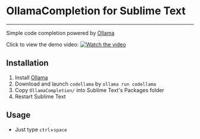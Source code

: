 # OllamaCompletion for Sublime Text

---

Simple code completion powered by [Ollama](https://ollama.com/)

Click to view the demo video:
[![Watch the video](https://img.youtube.com/vi/e35kn6X-754/0.jpg)](https://youtu.be/e35kn6X-754)



## Installation

1. Install [Ollama](https://ollama.com/)
2. Download and launch `codellama` by `ollama run codellama`
3. Copy `OllamaCompletion/` into Sublime Text's Packages folder
4. Restart Sublime Text



## Usage

- Just type `ctrl`+`space`